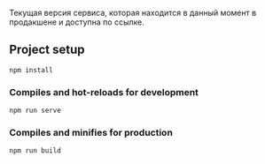 Текущая версия сервиса, которая находится в данный момент в продакшене и доступна по ссылке.

## Project setup
```
npm install
```

### Compiles and hot-reloads for development
```
npm run serve
```

### Compiles and minifies for production
```
npm run build
```
